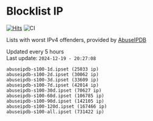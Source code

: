 # Blocklist IP

[![Hits](https://hits.seeyoufarm.com/api/count/incr/badge.svg?url=https%3A%2F%2Fgithub.com%2Fborestad%2Fblocklist-ip%2F&count_bg=%2379C83D&title_bg=%23555555&icon=&icon_color=%23E7E7E7&title=hits&edge_flat=false)](https://hits.seeyoufarm.com)  ![CI](https://img.shields.io/github/workflow/status/borestad/blocklist-ip/CI?style=flat-square)

Lists with worst IPv4 offenders, provided by [AbuseIPDB](https://www.abuseipdb.com/)

<!-- FOOTER-PLACEHOLDER -->
Updated every 5 hours<br>
Last update: `2024-12-19 - 20:27:08`
```
abuseipdb-s100-1d.ipset (25033 ip)
abuseipdb-s100-2d.ipset (30062 ip)
abuseipdb-s100-3d.ipset (33609 ip)
abuseipdb-s100-7d.ipset (42014 ip)
abuseipdb-s100-30d.ipset (70627 ip)
abuseipdb-s100-60d.ipset (106785 ip)
abuseipdb-s100-90d.ipset (142105 ip)
abuseipdb-s100-120d.ipset (167466 ip)
abuseipdb-s100-all.ipset (731422 ip)
```
